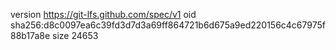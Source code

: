 version https://git-lfs.github.com/spec/v1
oid sha256:d8c0097ea6c39fd3d7d3a69ff864721b6d675a9ed220156c4c67975f88b17a8e
size 24653
